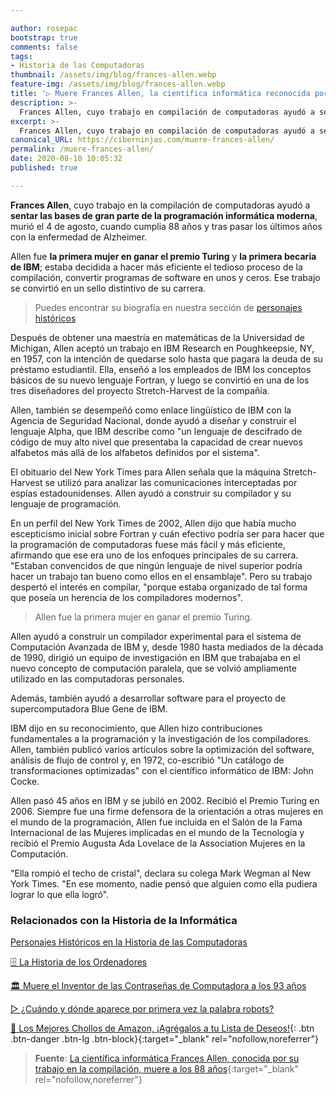 ```yaml
---

author: rosepac
bootstrap: true
comments: false
tags:
- Historia de las Computadoras
thumbnail: /assets/img/blog/frances-allen.webp
feature-img: /assets/img/blog/frances-allen.webp
title: '▷ Muere Frances Allen, la científica informática reconocida por su trabajo en el campo de la compilación'
description: >-
  Frances Allen, cuyo trabajo en compilación de computadoras ayudó a sentar las bases de gran parte de la programación de computadoras moderna, murió a los 88 años. Allen estaba decidido a hacer más eficiente el tedioso proceso de compilación (convertir programas de software en unos y ceros).
excerpt: >-
  Frances Allen, cuyo trabajo en compilación de computadoras ayudó a sentar las bases de gran parte de la programación de computadoras moderna, murió a los 88 años. Allen estaba decidido a hacer más eficiente el tedioso proceso de compilación (convertir programas de software en unos y ceros).
canonical_URL: https://ciberninjas.com/muere-frances-allen/
permalink: /muere-frances-allen/
date: 2020-08-10 10:05:32
published: true

---
```


**Frances Allen**, cuyo trabajo en la compilación de computadoras ayudó a **sentar las bases de gran parte de la programación informática moderna**, murió el 4 de agosto, cuando cumplia 88 años y tras pasar los últimos años con la enfermedad de Alzheimer.

Allen fue **la primera mujer en ganar el premio Turing** y **la primera becaria de IBM**; estaba decidida a hacer más eficiente el tedioso proceso de la compilación, convertir programas de software en unos y ceros. Ese trabajo se convirtió en un sello distintivo de su carrera.

> Puedes encontrar su biografía en nuestra sección de [personajes históricos](https://ciberninjas.com/personajes-historicos/frances-allen/)

Después de obtener una maestría en matemáticas de la Universidad de Michigan, Allen aceptó un trabajo en IBM Research en Poughkeepsie, NY, en 1957, con la intención de quedarse solo hasta que pagara la deuda de su préstamo estudiantil. Ella, enseñó a los empleados de IBM los conceptos básicos de su nuevo lenguaje Fortran, y luego se convirtió en una de los tres diseñadores del proyecto Stretch-Harvest de la compañía.

Allen, también se desempeñó como enlace lingüístico de IBM con la Agencia de Seguridad Nacional, donde ayudó a diseñar y construir el lenguaje Alpha, que IBM describe como "un lenguaje de descifrado de código de muy alto nivel que presentaba la capacidad de crear nuevos alfabetos más allá de los alfabetos definidos por el sistema".

El obituario del New York Times para Allen señala que la máquina Stretch-Harvest se utilizó para analizar las comunicaciones interceptadas por espías estadounidenses. Allen ayudó a construir su compilador y su lenguaje de programación.

En un perfil del New York Times de 2002, Allen dijo que había mucho escepticismo inicial sobre Fortran y cuán efectivo podría ser para hacer que la programación de computadoras fuese más fácil y más eficiente, afirmando que ese era uno de los enfoques principales de su carrera. "Estaban convencidos de que ningún lenguaje de nivel superior podría hacer un trabajo tan bueno como ellos en el ensamblaje". Pero su trabajo despertó el interés en compilar, "porque estaba organizado de tal forma que poseía un herencia de los compiladores modernos".

> Allen fue la primera mujer en ganar el premio Turing.

Allen ayudó a construir un compilador experimental para el sistema de Computación Avanzada de IBM y, desde 1980 hasta mediados de la década de 1990, dirigió un equipo de investigación en IBM que trabajaba en el nuevo concepto de computación paralela, que se volvió ampliamente utilizado en las computadoras personales.

Además, también ayudó a desarrollar software para el proyecto de supercomputadora Blue Gene de IBM.

IBM dijo en su reconocimiento, que Allen hizo contribuciones fundamentales a la programación y la investigación de los compiladores. Allen, también publicó varios artículos sobre la optimización del software, análisis de flujo de control y, en 1972, co-escribió "Un catálogo de transformaciones optimizadas" con el científico informático de IBM: John Cocke.

Allen pasó 45 años en IBM y se jubiló en 2002. Recibió el Premio Turing en 2006. Siempre fue una firme defensora de la orientación a otras mujeres en el mundo de la programación, Allen fue incluida en el Salón de la Fama Internacional de las Mujeres implicadas en el mundo de la Tecnología y recibió el Premio Augusta Ada Lovelace de la Association Mujeres en la Computación.

"Ella rompió el techo de cristal", declara su colega Mark Wegman al New York Times. "En ese momento, nadie pensó que alguien como ella pudiera lograr lo que ella logró".

### **Relacionados con la Historia de la Informática**

[Personajes Históricos en la Historia de las Computadoras](https://ciberninjas.com/personajes-historicos/)

[🗄 La Historia de los Ordenadores](https://ciberninjas.com/historia-computadora/)

[🏛 Muere el Inventor de las Contraseñas de Computadora a los 93 años](https://ciberninjas.com/muere-inventor-contrasenas/)

[▷ ¿Cuándo y dónde aparece por primera vez la palabra robots?](https://ciberninjas.com/aparicion-palabra-robot/)

[🛒 Los Mejores Chollos de Amazon, ¡Agrégalos a tu Lista de Deseos!](https://www.amazon.es/shop/cibercursos "Los Mejores Chollos de Amazon, Ofertas Flash, Black Monday y Amazon Prime Day"){: .btn .btn-danger .btn-lg .btn-block}{:target="_blank" rel="nofollow,noreferrer"}

> **Fuente**: [La científica informática Frances Allen, conocida por su trabajo en la compilación, muere a los 88 años](https://www.theverge.com/2020/8/9/21360722/frances-allen-computer-scientist-compiling-ibm){:target="_blank" rel="nofollow,noreferrer"}